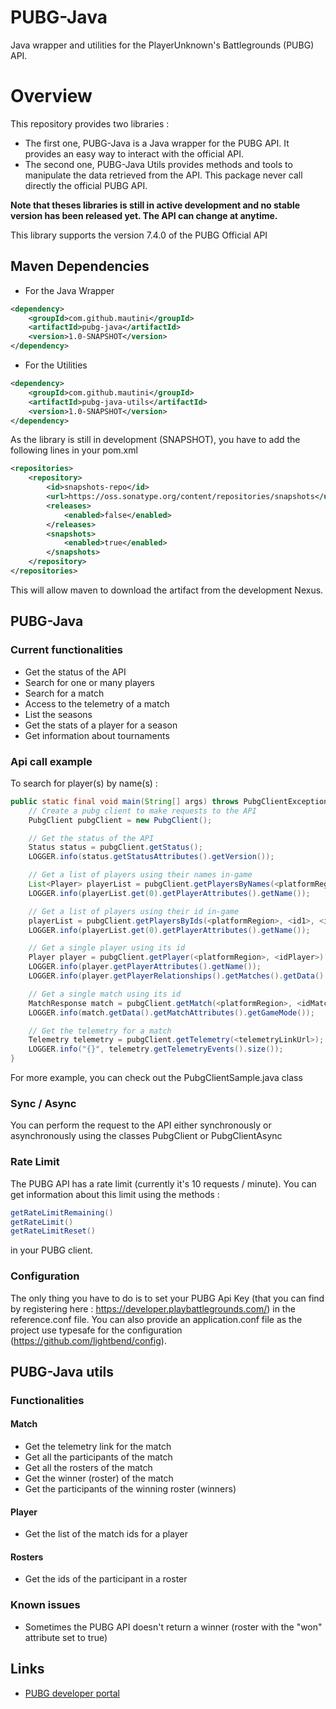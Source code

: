 # PUBG-Java
Java wrapper and utilities for the PlayerUnknown's Battlegrounds (PUBG) API.

# Overview
This repository provides two libraries :
- The first one, PUBG-Java is a Java wrapper for the PUBG API. It provides an easy way to interact with the official API.
- The second one, PUBG-Java Utils provides methods and tools to manipulate the data retrieved from the API. This package never call directly the official PUBG API.

**Note that theses libraries is still in active development and no stable version has been released yet. The API can change at anytime.**

This library supports the version 7.4.0 of the PUBG Official API

## Maven Dependencies
- For the Java Wrapper
```xml
<dependency>
    <groupId>com.github.mautini</groupId>
    <artifactId>pubg-java</artifactId>
    <version>1.0-SNAPSHOT</version>
</dependency>
```

- For the Utilities
```xml
<dependency>
    <groupId>com.github.mautini</groupId>
    <artifactId>pubg-java-utils</artifactId>
    <version>1.0-SNAPSHOT</version>
</dependency>
```

As the library is still in development (SNAPSHOT), you have to add the following lines in your pom.xml
```xml
<repositories>
    <repository>
        <id>snapshots-repo</id>
        <url>https://oss.sonatype.org/content/repositories/snapshots</url>
        <releases>
            <enabled>false</enabled>
        </releases>
        <snapshots>
            <enabled>true</enabled>
        </snapshots>
    </repository>
</repositories>
```
This will allow maven to download the artifact from the development Nexus.

## PUBG-Java

### Current functionalities
- Get the status of the API
- Search for one or many players
- Search for a match
- Access to the telemetry of a match
- List the seasons
- Get the stats of a player for a season
- Get information about tournaments

### Api call example
To search for player(s) by name(s) :
```java
public static final void main(String[] args) throws PubgClientException {
    // Create a pubg client to make requests to the API
    PubgClient pubgClient = new PubgClient();

    // Get the status of the API
    Status status = pubgClient.getStatus();
    LOGGER.info(status.getStatusAttributes().getVersion());

    // Get a list of players using their names in-game
    List<Player> playerList = pubgClient.getPlayersByNames(<platformRegion>, <name1>, <name2>, <name3>).getData();
    LOGGER.info(playerList.get(0).getPlayerAttributes().getName());

    // Get a list of players using their id in-game
    playerList = pubgClient.getPlayersByIds(<platformRegion>, <id1>, <id2>, <id3>).getData();
    LOGGER.info(playerList.get(0).getPlayerAttributes().getName());

    // Get a single player using its id
    Player player = pubgClient.getPlayer(<platformRegion>, <idPlayer>).getData();
    LOGGER.info(player.getPlayerAttributes().getName());
    LOGGER.info(player.getPlayerRelationships().getMatches().getData().get(0).getId());

    // Get a single match using its id
    MatchResponse match = pubgClient.getMatch(<platformRegion>, <idMatch>);
    LOGGER.info(match.getData().getMatchAttributes().getGameMode());

    // Get the telemetry for a match
    Telemetry telemetry = pubgClient.getTelemetry(<telemetryLinkUrl>);
    LOGGER.info("{}", telemetry.getTelemetryEvents().size());
}
```

For more example, you can check out the PubgClientSample.java class

### Sync / Async
You can perform the request to the API either synchronously or asynchronously using the classes PubgClient or PubgClientAsync

### Rate Limit
The PUBG API has a rate limit (currently it's 10 requests / minute). You can get information about this limit using the methods :
```java
getRateLimitRemaining()
getRateLimit()
getRateLimitReset()
```
in your PUBG client.

### Configuration
The only thing you have to do is to set your PUBG Api Key (that you can find by registering here : https://developer.playbattlegrounds.com/) in the reference.conf file.
You can also provide an application.conf file as the project use typesafe for the configuration (https://github.com/lightbend/config).

## PUBG-Java utils

### Functionalities
#### Match
- Get the telemetry link for the match
- Get all the participants of the match
- Get all the rosters of the match
- Get the winner (roster) of the match
- Get the participants of the winning roster (winners)
#### Player
- Get the list of the match ids for a player
#### Rosters
- Get the ids of the participant in a roster

### Known issues
- Sometimes the PUBG API doesn't return a winner (roster with the "won" attribute set to true)

## Links
- [PUBG developer portal](https://developer.playbattlegrounds.com/)